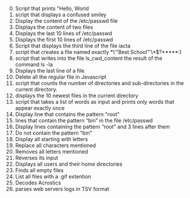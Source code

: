 0. Script that prints "Hello, World
1. script that displays a confused smiley
2. Display the content of the /etc/passwd file
3. Displays the content of two files
4. Displays the last 10 lines of /etc/passwd
5. Displays the first 10 lines of /etc/passwd
6. Script that displays the third line of the file iacta
7. script that creates a file named exactly \*\\'"Best School"\'\\*$\?\*\*\*\*\*:)
8. script that writes into the file ls_cwd_content the result of the command ls -la
9. Displays the last line of a file
10. Delete all the regular file in Javascript
11. script that counts the number of directories and sub-directories in the current directory.
12. displays the 10 newest files in the current directory
13. script that takes a list of words as input and prints only words that appear exactly once
14. Display line that contains the pattern "root"
15. lines that contain the pattern “bin” in the file /etc/passwd
16. Display lines containing the pattern “root” and 3 lines after them
17. Do not contain the pattern "bin"
18. Display all starting with letters
19. Replace all characters mentioned
20. Removes all letters mentioned
21. Reverses its input
22. Displays all users and their home directories
23. Finds all empty files
24. List all files with a .gif extention
25. Decodes Acrostics
26. parses web servers logs in TSV format
